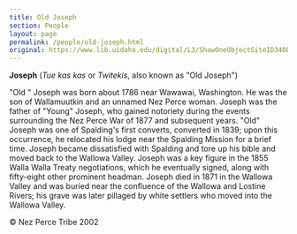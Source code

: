 ```yaml
---
title: Old Joseph
section: People
layout: page
permalink: /people/old-joseph.html
original: https://www.lib.uidaho.edu/digital/L3/ShowOneObjectSiteID34ObjectID213.html
---
```


**Joseph** (_Tue kas kas_ or _Twitekis_, also known as "Old Joseph")

"Old " Joseph was born about 1786 near Wawawai, Washington. He was the son of Wallamuutkin and an unnamed Nez Perce woman. Joseph was the father of "Young" Joseph, who gained notoriety during the events surrounding the Nez Perce War of 1877 and subsequent years. "Old" Joseph was one of Spalding's first converts, converted in 1839; upon this occurrence, he relocated his lodge near the Spalding Mission for a brief time. Joseph became dissatisfied with Spalding and tore up his bible and moved back to the Wallowa Valley. Joseph was a key figure in the 1855 Walla Walla Treaty negotiations, which he eventually signed, along with fifty-eight other prominent headman. Joseph died in 1871 in the Wallowa Valley and was buried near the confluence of the Wallowa and Lostine Rivers; his grave was later pillaged by white settlers who moved into the Wallowa Valley.

© Nez Perce Tribe 2002
